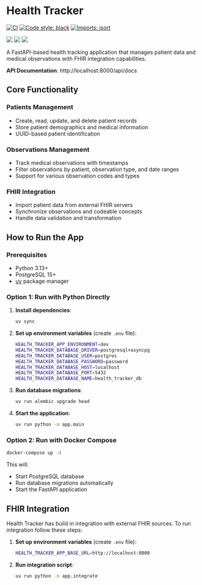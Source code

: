 # Health Tracker

[![CI](https://github.com/MishaVyb/health-tracker/actions/workflows/ci.yml/badge.svg)](https://github.com/MishaVyb/health-tracker/actions/workflows/ci.yml)
[![Code style: black](https://img.shields.io/badge/code%20style-black-000000.svg)](https://github.com/psf/black)
[![Imports: isort](https://img.shields.io/badge/%20imports-isort-%231674b1?style=flat&labelColor=ef8336)](https://pycqa.github.io/isort/)

![](https://img.shields.io/badge/python-3.13-blue)
![](https://img.shields.io/badge/fastapi-0.116.1-blue)
![](https://img.shields.io/badge/SQLAlchemy-2.0.43-blue)

A FastAPI-based health tracking application that manages patient data and medical observations with FHIR integration capabilities.

**API Documentation**: http://localhost:8000/api/docs

## Core Functionality

### Patients Management
- Create, read, update, and delete patient records
- Store patient demographics and medical information
- UUID-based patient identification

### Observations Management
- Track medical observations with timestamps
- Filter observations by patient, observation type, and date ranges
- Support for various observation codes and types

### FHIR Integration
- Import patient data from external FHIR servers
- Synchronize observations and codeable concepts
- Handle data validation and transformation

## How to Run the App

### Prerequisites
- Python 3.13+
- PostgreSQL 15+
- [uv](https://github.com/astral-sh/uv) package manager

### Option 1: Run with Python Directly

1. **Install dependencies**:
   ```bash
   uv sync
   ```

2. **Set up environment variables** (create `.env` file):
   ```bash
   HEALTH_TRACKER_APP_ENVIRONMENT=dev
   HEALTH_TRACKER_DATABASE_DRIVER=postgresql+asyncpg
   HEALTH_TRACKER_DATABASE_USER=postgres
   HEALTH_TRACKER_DATABASE_PASSWORD=password
   HEALTH_TRACKER_DATABASE_HOST=localhost
   HEALTH_TRACKER_DATABASE_PORT=5432
   HEALTH_TRACKER_DATABASE_NAME=health_tracker_db
   ```

3. **Run database migrations**:
   ```bash
   uv run alembic upgrade head
   ```

4. **Start the application**:
   ```bash
   uv run python -m app.main
   ```

### Option 2: Run with Docker Compose

```bash
docker-compose up -d
```

This will:
- Start PostgreSQL database
- Run database migrations automatically
- Start the FastAPI application

## FHIR Integration

Health Tracker has build in integration with external FHIR sources. To run integration follow these steps:

1. **Set up environment variables** (create `.env` file):
   ```bash
   HEALTH_TRACKER_APP_BASE_URL=http://localhost:8000
   ```

3. **Run integration script**:
    ```bash
    uv run python -m app.integrate
    ```
